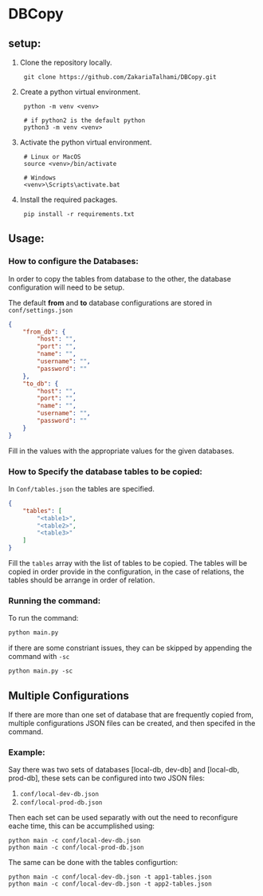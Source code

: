 # DBCopy

## setup:
1. Clone the repository locally.

        git clone https://github.com/ZakariaTalhami/DBCopy.git

1. Create a python virtual environment.

        python -m venv <venv>

        # if python2 is the default python
        python3 -m venv <venv>

1. Activate the python virtual environment.

        # Linux or MacOS
        source <venv>/bin/activate

        # Windows
        <venv>\Scripts\activate.bat
    
1. Install the required packages.

        pip install -r requirements.txt


## Usage:

### How to configure the Databases:
In order to copy the tables from database to the other, the database configuration will need to be setup.

The default **from** and **to** database configurations are stored in `conf/settings.json`

```json
{
    "from_db": {
        "host": "",
        "port": "",
        "name": "",
        "username": "",
        "password": ""
    },
    "to_db": {
        "host": "",
        "port": "",
        "name": "",
        "username": "",
        "password": ""
    }
}
```
Fill in the values with the appropriate values for the given databases.

### How to Specify the database tables to be copied:

In `Conf/tables.json` the tables are specified.

```json
{
    "tables": [
        "<table1>",
        "<table2>",
        "<table3>"
    ]
}
```

Fill the `tables` array with the list of tables to be copied. The tables will be copied in order provide in the configuration, in the case of relations, the tables should be arrange in order of relation.

### Running the command:

To run the command:

```bash
python main.py
```

if there are some constriant issues, they can be skipped by appending the command with `-sc`

```
python main.py -sc
```


## Multiple Configurations
If there are more than one set of database that are frequently copied from, multiple configurations JSON files can be created, and then specifed in the command.

### Example:
Say there was two sets of databases [local-db, dev-db] and [local-db, prod-db], these sets can be configured into two JSON files:

1. `conf/local-dev-db.json`
1. `conf/local-prod-db.json`

Then each set can be used separatly with out the need to reconfigure eache time, this can be accumplished using: 

```
python main -c conf/local-dev-db.json
python main -c conf/local-prod-db.json
```

The same can be done with the tables configurtion:

```
python main -c conf/local-dev-db.json -t app1-tables.json
python main -c conf/local-dev-db.json -t app2-tables.json
```